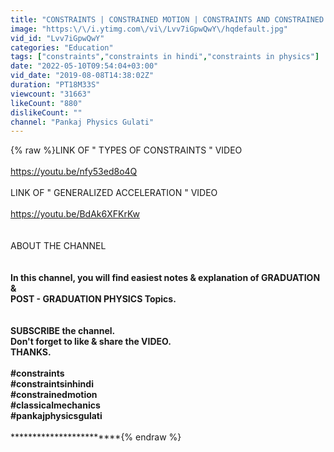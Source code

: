 ```yaml
---
title: "CONSTRAINTS | CONSTRAINED MOTION | CONSTRAINTS AND CONSTRAINED MOTION WITH EXAMPLES | EXAM NOTES |"
image: "https:\/\/i.ytimg.com\/vi\/Lvv7iGpwQwY\/hqdefault.jpg"
vid_id: "Lvv7iGpwQwY"
categories: "Education"
tags: ["constraints","constraints in hindi","constraints in physics"]
date: "2022-05-10T09:54:04+03:00"
vid_date: "2019-08-08T14:38:02Z"
duration: "PT18M33S"
viewcount: "31663"
likeCount: "880"
dislikeCount: ""
channel: "Pankaj Physics Gulati"
---
```

{% raw %}LINK OF &quot; TYPES OF CONSTRAINTS &quot; VIDEO<br /><br /><a rel="nofollow" target="blank" href="https://youtu.be/nfy53ed8o4Q">https://youtu.be/nfy53ed8o4Q</a><br /><br />LINK OF &quot; GENERALIZED ACCELERATION &quot; VIDEO <br /><br /><a rel="nofollow" target="blank" href="https://youtu.be/BdAk6XFKrKw">https://youtu.be/BdAk6XFKrKw</a><br /><br /><br />ABOUT THE CHANNEL <br />************************<br /><br />In this channel, you will find easiest notes &amp;  explanation of GRADUATION &amp; <br />POST - GRADUATION PHYSICS Topics.<br /><br /><br />SUBSCRIBE the channel.<br />Don't forget to like &amp; share the VIDEO. <br />THANKS. <br /> <br />#constraints<br />#constraintsinhindi<br />#constrainedmotion <br />#classicalmechanics<br />#pankajphysicsgulati <br /><br />************************************************{% endraw %}
